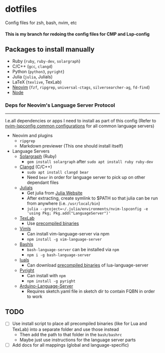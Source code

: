 # dotfiles
Config files for zsh, bash, nvim, etc

#### This is my branch for redoing the config files for CMP and Lsp-config

## Packages to install manually
- Ruby (`ruby`, `ruby-dev`, `solargraph`)
- C/C++ (`gcc`, `clangd`)
- Python (`python3`, `pyright`)
- Julia (`julia`, Julials)
- LaTeX (`texlive`, TexLab)
- [Neovim](https://neovim.io/) (`fzf`, `ripgrep`, `universal-ctags`, `silversearcher-ag`, `fd-find`)
- [Node](https://nodejs.org/en/)

### Deps for Neovim's Language Server Protocol
---
I.e.all dependencies or apps I need to install as part of this config (Refer to
[nvim-lspconfig common
configurations](https://github.com/neovim/nvim-lspconfig/blob/master/doc/server_configurations.md)
for all common language servers)
- Neovim and plugins
    - `ripgrep`
    - Markdown previewer (This one should install itself)
- Language Servers
    - [Solargraph](https://github.com/neovim/nvim-lspconfig/blob/master/doc/server_configurations.md#solargraph) (Ruby)
        - `gem install solargraph` after `sudo apt install ruby ruby-dev`
    - [Clangd](https://github.com/neovim/nvim-lspconfig/blob/master/doc/server_configurations.md#clangd) (C/C++)
        - `sudo apt install clangd bear`
        - Need `bear` in order for language server to pick up on other dependant files
    - [Julials](https://github.com/neovim/nvim-lspconfig/blob/master/doc/server_configurations.md#julials)
        - Get julia from [Julia Website](julialang.com)
        - After extracting, create symlink to $PATH so that julia can be run from anywhere (i.e. `/usr/local/bin`)
        - `julia --project=~/.julia/environments/nvim-lspconfig -e 'using Pkg; Pkg.add("LanguageServer")'`
    - [TexLab](https://github.com/neovim/nvim-lspconfig/blob/master/doc/server_configurations.md#texlab)
        - Use [precompiled binaries](https://github.com/latex-lsp/texlab/releases)
    - [Vimls](https://github.com/neovim/nvim-lspconfig/blob/master/doc/server_configurations.md#vimls)
        - Can install vim-language-server via npm
        - `npm install -g vim-language-server`
    - [Bashls](https://github.com/neovim/nvim-lspconfig/blob/master/doc/server_configurations.md#bashls)
        - `bash-language-server` can be installed via `npm`
        - `npm i -g bash-language-server`
    - [luals](https://github.com/luals/lua-language-server)
        - Can download [precompiled binaries](https://github.com/sumneko/lua-language-server/releases) of lua-language-server
    - [Pyright](https://github.com/neovim/nvim-lspconfig/blob/master/doc/server_configurations.md#pyright)
        - Can install with `npm`
        - `npm install -g pyright`
    - [Arduino-Language-Server](https://github.com/arduino/arduino-language-server)
        - Requires sketch.yaml file in sketch dir to contain FQBN in order to work

## TODO
- [ ] Use install script to place all precompiled binaries (like for Lua and TexLab) into a separate folder and use those instead
    - Then add the path to that folder in the `bash/bashrc`
    - Maybe just use instructions for the language server parts
- [ ] Add docs for all mappings (global and language-specific)
